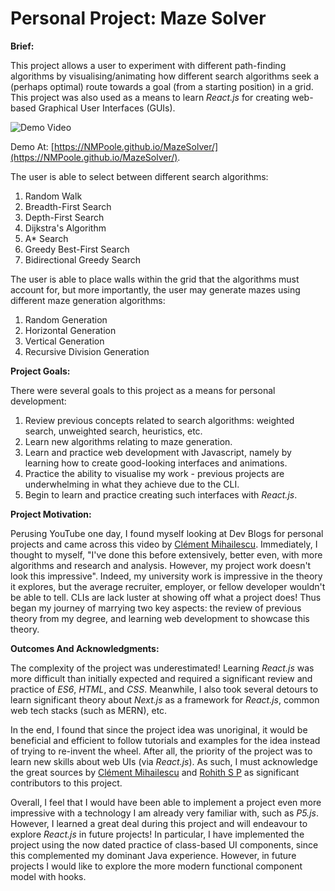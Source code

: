 # Personal Project: Maze Solver

**Brief:**

This project allows a user to experiment with different path-finding algorithms by visualising/animating how different 
search algorithms seek a (perhaps optimal) route towards a goal (from a starting position) in a grid. This project was 
also used as a means to learn _React.js_ for creating web-based Graphical User Interfaces (GUIs).

![Demo Video](https://github.com/NMPoole/MazeSolver/blob/main/MazeSolver_Demo.gif)

Demo At: [https://NMPoole.github.io/MazeSolver/](https://NMPoole.github.io/MazeSolver/).

The user is able to select between different search algorithms:
1. Random Walk
2. Breadth-First Search
3. Depth-First Search
4. Dijkstra's Algorithm
5. A* Search
6. Greedy Best-First Search
7. Bidirectional Greedy Search

The user is able to place walls within the grid that the algorithms must account for, but more importantly, the user may 
generate mazes using different maze generation algorithms:
1. Random Generation
2. Horizontal Generation
3. Vertical Generation
4. Recursive Division Generation

**Project Goals:**

There were several goals to this project as a means for personal development:

1. Review previous concepts related to search algorithms: weighted search, unweighted search, heuristics, etc.
2. Learn new algorithms relating to maze generation.
3. Learn and practice web development with Javascript, namely by learning how to create good-looking interfaces and animations.
4. Practice the ability to visualise my work - previous projects are underwhelming in what they achieve due to the CLI.
5. Begin to learn and practice creating such interfaces with _React.js_.

**Project Motivation:**

Perusing YouTube one day, I found myself looking at Dev Blogs for personal projects
and came across this video by [Clément Mihailescu](https://www.youtube.com/watch?v=msttfIHHkak&ab_channel=Cl%C3%A9mentMihailescu).
Immediately, I thought to myself, "I've done this before extensively, better even, with more algorithms and research and 
analysis. However, my project work doesn't look this impressive". Indeed, my university work is impressive in the theory
it explores, but the average recruiter, employer, or fellow developer wouldn't be able to tell. CLIs are lack luster at 
showing off what a project does! Thus began my journey of marrying two key aspects: the review of previous theory from my 
degree, and learning web development to showcase this theory.

**Outcomes And Acknowledgments:**

The complexity of the project was underestimated! Learning _React.js_ was more difficult than initially expected and 
required a significant review and practice of _ES6_, _HTML_, and _CSS_. Meanwhile, I also took several detours to learn 
significant theory about _Next.js_ as a framework for _React.js_, common web tech stacks (such as MERN), etc.

In the end, I found that since the project idea was unoriginal, it would be beneficial and efficient to follow tutorials 
and examples for the idea instead of trying to re-invent the wheel. After all, the priority of the project was to learn
new skills about web UIs (via _React.js_). As such, I must acknowledge the great sources by 
[Clément Mihailescu](https://www.youtube.com/watch?v=msttfIHHkak&ab_channel=Cl%C3%A9mentMihailescu) and 
[Rohith S P](https://github.com/rohithaug/pathfinding-visualizer) as significant contributors to this project.

Overall, I feel that I would have been able to implement a project even more impressive with a technology I am already 
very familiar with, such as _P5.js_. However, I learned a great deal during this project and will endeavour to explore 
_React.js_ in future projects! In particular, I have implemented the project using the now dated practice of class-based 
UI components, since this complemented my dominant Java experience. However, in future projects I would like to 
explore the more modern functional component model with hooks.

